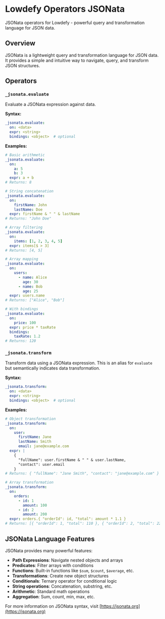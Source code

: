 # Lowdefy Operators JSONata

JSONata operators for Lowdefy - powerful query and transformation language for JSON data.

## Overview

JSONata is a lightweight query and transformation language for JSON data. It provides a simple and intuitive way to navigate, query, and transform JSON structures.

## Operators

### `_jsonata.evaluate`

Evaluate a JSONata expression against data.

**Syntax:**
```yaml
_jsonata.evaluate:
  on: <data>
  expr: <string>
  bindings: <object>  # optional
```

**Examples:**

```yaml
# Basic arithmetic
_jsonata.evaluate:
  on:
    a: 5
    b: 3
  expr: a + b
# Returns: 8

# String concatenation
_jsonata.evaluate:
  on:
    firstName: John
    lastName: Doe
  expr: firstName & " " & lastName
# Returns: "John Doe"

# Array filtering
_jsonata.evaluate:
  on:
    items: [1, 2, 3, 4, 5]
  expr: items[$ > 3]
# Returns: [4, 5]

# Array mapping
_jsonata.evaluate:
  on:
    users:
      - name: Alice
        age: 30
      - name: Bob
        age: 25
  expr: users.name
# Returns: ["Alice", "Bob"]

# With bindings
_jsonata.evaluate:
  on:
    price: 100
  expr: price * taxRate
  bindings:
    taxRate: 1.2
# Returns: 120
```

### `_jsonata.transform`

Transform data using a JSONata expression. This is an alias for `evaluate` but semantically indicates data transformation.

**Syntax:**
```yaml
_jsonata.transform:
  on: <data>
  expr: <string>
  bindings: <object>  # optional
```

**Examples:**

```yaml
# Object transformation
_jsonata.transform:
  on:
    user:
      firstName: Jane
      lastName: Smith
      email: jane@example.com
  expr: |
    {
      "fullName": user.firstName & " " & user.lastName,
      "contact": user.email
    }
# Returns: { "fullName": "Jane Smith", "contact": "jane@example.com" }

# Array transformation
_jsonata.transform:
  on:
    orders:
      - id: 1
        amount: 100
      - id: 2
        amount: 200
  expr: orders.{ "orderId": id, "total": amount * 1.1 }
# Returns: [{ "orderId": 1, "total": 110 }, { "orderId": 2, "total": 220 }]
```

## JSONata Language Features

JSONata provides many powerful features:

- **Path Expressions**: Navigate nested objects and arrays
- **Predicates**: Filter arrays with conditions
- **Functions**: Built-in functions like `$sum`, `$count`, `$average`, etc.
- **Transformations**: Create new object structures
- **Conditionals**: Ternary operator for conditional logic
- **String operations**: Concatenation, substring, etc.
- **Arithmetic**: Standard math operations
- **Aggregation**: Sum, count, min, max, etc.

For more information on JSONata syntax, visit [https://jsonata.org](https://jsonata.org)
